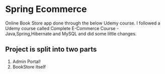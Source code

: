 
# Spring Ecommerce    
Online Book Store app done through the below Udemy course.
I followed a Udemy course called Complete E-Commerce Course - Java,Spring,Hibernate and MySQL and did some little changes.

## Project is split into two parts
1. Admin Portal!
2. BookStore itself

